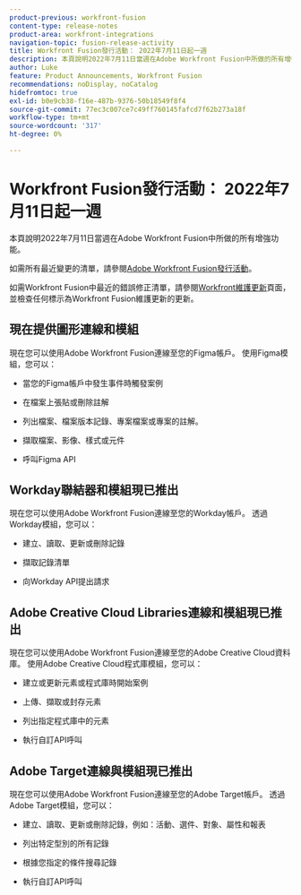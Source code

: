 ```yaml
---
product-previous: workfront-fusion
content-type: release-notes
product-area: workfront-integrations
navigation-topic: fusion-release-activity
title: Workfront Fusion發行活動： 2022年7月11日起一週
description: 本頁說明2022年7月11日當週在Adobe Workfront Fusion中所做的所有增強功能。
author: Luke
feature: Product Announcements, Workfront Fusion
recommendations: noDisplay, noCatalog
hidefromtoc: true
exl-id: b0e9cb38-f16e-487b-9376-50b18549f8f4
source-git-commit: 77ec3c007ce7c49ff760145fafcd7f62b273a18f
workflow-type: tm+mt
source-wordcount: '317'
ht-degree: 0%

---
```


# Workfront Fusion發行活動： 2022年7月11日起一週

本頁說明2022年7月11日當週在Adobe Workfront Fusion中所做的所有增強功能。

如需所有最近變更的清單，請參閱[Adobe Workfront Fusion發行活動](/help/workfront-fusion/fusion-product-releases/fusion-release-activity.md)。

如需Workfront Fusion中最近的錯誤修正清單，請參閱[Workfront維護更新](https://experienceleague.adobe.com/docs/workfront-known-issues/releases/current-updates.html)頁面，並檢查任何標示為Workfront Fusion維護更新的更新。

## 現在提供圖形連線和模組

現在您可以使用Adobe Workfront Fusion連線至您的Figma帳戶。 使用Figma模組，您可以：

* 當您的Figma帳戶中發生事件時觸發案例

* 在檔案上張貼或刪除註解

* 列出檔案、檔案版本記錄、專案檔案或專案的註解。

* 擷取檔案、影像、樣式或元件

* 呼叫Figma API

## Workday聯結器和模組現已推出

現在您可以使用Adobe Workfront Fusion連線至您的Workday帳戶。 透過Workday模組，您可以：

* 建立、讀取、更新或刪除記錄

* 擷取記錄清單

* 向Workday API提出請求

## Adobe Creative Cloud Libraries連線和模組現已推出

現在您可以使用Adobe Workfront Fusion連線至您的Adobe Creative Cloud資料庫。 使用Adobe Creative Cloud程式庫模組，您可以：

* 建立或更新元素或程式庫時開始案例

* 上傳、擷取或封存元素

* 列出指定程式庫中的元素

* 執行自訂API呼叫

## Adobe Target連線與模組現已推出

現在您可以使用Adobe Workfront Fusion連線至您的Adobe Target帳戶。 透過Adobe Target模組，您可以：

* 建立、讀取、更新或刪除記錄，例如：活動、選件、對象、屬性和報表

* 列出特定型別的所有記錄

* 根據您指定的條件搜尋記錄

* 執行自訂API呼叫
